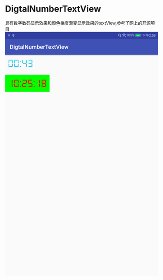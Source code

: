 # DigtalNumberTextView
具有数字数码显示效果和颜色梯度渐变显示效果的textView,参考了网上的开源项目
![Image text](device-2019-04-12-145958.png)
